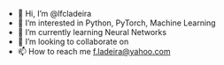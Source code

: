 - 👋 Hi, I’m @lfcladeira
- 👀 I’m interested in Python, PyTorch, Machine Learning
- 🌱 I’m currently learning Neural Networks
- 💞️ I’m looking to collaborate on <TBC>
- 📫 How to reach me f.ladeira@yahoo.com

<!---
lfcladeira/lfcladeira is a ✨ special ✨ repository because its `README.md` (this file) appears on your GitHub profile.
You can click the Preview link to take a look at your changes.
--->
